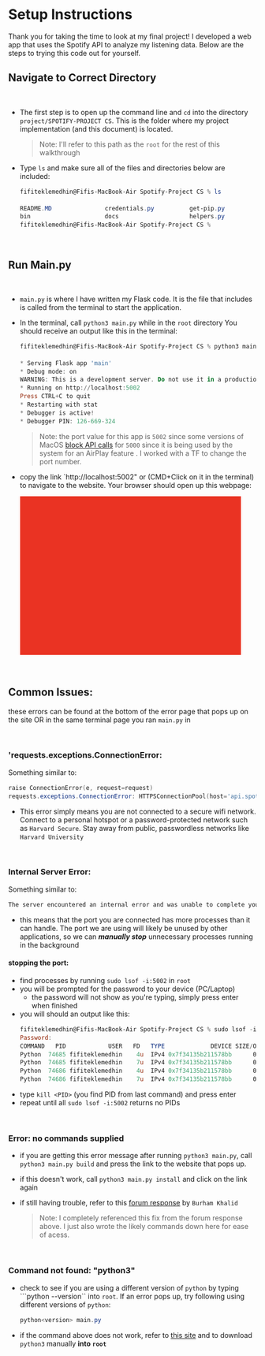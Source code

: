 # Setup Instructions

Thank you for taking the time to look at my final project! I developed a web app that uses the Spotify API to analyze my listening data. Below are the steps to trying this code out for yourself.


## Navigate to Correct Directory
&nbsp;
- The first step is to open up the command line and `cd` into the directory `project/SPOTIFY-PROJECT CS`. This is the folder where my project implementation (and this document) is located.
    > Note: I'll refer to this path as the `root` for the rest of this walkthrough

- Type `ls` and make sure all of the files and directories below are included:
    ``` powershell
    fifiteklemedhin@Fifis-MacBook-Air Spotify-Project CS % ls     

    README.MD               credentials.py          get-pip.py              implementation_notes.md issues.md               main.py                 pyvenv.cfg              templates
    bin                     docs                    helpers.py              include                 lib                     md_images               static
    fifiteklemedhin@Fifis-MacBook-Air Spotify-Project CS % 
    ```

&nbsp;

## Run Main.py
&nbsp;
- `main.py` is where I have written my Flask code. It is the file that includes is called from the terminal to start the application.
- In the terminal, call `python3 main.py` while in the `root` directory 
    You should receive an output like this in the terminal:
    ``` powershell
    fifiteklemedhin@Fifis-MacBook-Air Spotify-Project CS % python3 main.py

    * Serving Flask app 'main'
    * Debug mode: on
    WARNING: This is a development server. Do not use it in a production deployment. Use a production WSGI server instead.
    * Running on http://localhost:5002
    Press CTRL+C to quit
    * Restarting with stat
    * Debugger is active!
    * Debugger PIN: 126-669-324
    ```

    > Note: the port value for this app is `5002` since some versions of MacOS [block API calls](https://stackoverflow.com/questions/69818376/localhost5000-unavailable-in-macos-v12-monterey?noredirect=1&lq=1) for `5000` since it is being used by the system for an AirPlay feature . I worked with a TF to change the port number.

- copy the link `http://localhost:5002" or (CMD+Click on it in the terminal) to navigate to the website. Your browser should open up this webpage:

   ![](/md_images/readme_images/TODO.png)

&nbsp;
&nbsp;
## Common Issues:
these errors can be found at the bottom of the error page that pops up on the site OR in the same terminal page you ran `main.py` in

&nbsp;
### 'requests.exceptions.ConnectionError:
Something similar to: 
``` powershell
raise ConnectionError(e, request=request)
requests.exceptions.ConnectionError: HTTPSConnectionPool(host='api.spotify.com', port=443): Max retries exceeded with url: /v1/me/top/artists?time_range=short_term&limit=4&offset=0 (Caused by NewConnectionError('<urllib3.connection.HTTPSConnection object at 0x106b8e6a0>: Failed to establish a new connection: [Errno 8] nodename nor servname provided, or not known'))
```
- This error simply means you are not connected to a secure wifi network. Connect to a personal hotspot or a password-protected network such as `Harvard Secure`. Stay away from public, passwordless networks like `Harvard University`

&nbsp;
### Internal Server Error:
Something similar to:
``` powershell
The server encountered an internal error and was unable to complete your request. Either the server is overloaded or there is an error in the application.
```
- this means that the port you are connected has more processes than it can handle. The port we are using will likely be unused by other applications, so we can ***manually stop*** unnecessary processes running in the background


#### stopping the port:
- find processes by running ```sudo lsof -i:5002``` in `root`
- you will be prompted for the password to your device (PC/Laptop)
    - the password will not show as you're typing, simply press enter when finished
- you will should an output like this:
    ``` powershell
    fifiteklemedhin@Fifis-MacBook-Air Spotify-Project CS % sudo lsof -i:5002
    Password:
    COMMAND   PID            USER   FD   TYPE             DEVICE SIZE/OFF NODE NAME
    Python  74685 fifiteklemedhin    4u  IPv4 0x7f34135b211578bb      0t0  TCP localhost:rfe (LISTEN)
    Python  74685 fifiteklemedhin    7u  IPv4 0x7f34135b211578bb      0t0  TCP localhost:rfe (LISTEN)
    Python  74686 fifiteklemedhin    4u  IPv4 0x7f34135b211578bb      0t0  TCP localhost:rfe (LISTEN)
    Python  74686 fifiteklemedhin    7u  IPv4 0x7f34135b211578bb      0t0  TCP localhost:rfe (LISTEN)
    ```
- type ```kill <PID>``` (you find PID from last command) and press enter
- repeat until all ```sudo lsof -i:5002``` returns no PIDs



&nbsp;
### Error: no commands supplied

- if you are getting this error message after running `python3 main.py`, call `python3 main.py build` and press the link to the website that pops up.
- if this doesn't work, call `python3 main.py install` and click on the link again
- if still having trouble, refer to this [forum response](https://stackoverflow.com/questions/19672690/error-no-commands-supplied-when-trying-to-install-pyglet) by `Burham Khalid` 

    > Note: I completely referenced this fix from the forum response above. I just also wrote the likely commands down here for ease of acess.

&nbsp;
### Command not found: "python3"
- check to see if you are using a different version of `python` by typing ```python --version`` into `root`. 
    If an error pops up, try following using different versions of `python`:
    ``` powershell
    python<version> main.py
    ```
- if the command above does not work, refer to [this site](https://www.python.org/downloads/) and to download `python3` manually **into `root`**
